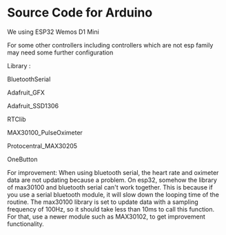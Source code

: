 # Source Code for Arduino
We using ESP32 Wemos D1 Mini

For some other controllers including controllers which are not esp family may need some further configuration

Library :

BluetoothSerial

Adafruit_GFX

Adafruit_SSD1306

RTClib

MAX30100_PulseOximeter

Protocentral_MAX30205

OneButton

For improvement:
When using bluetooth serial, the heart rate and oximeter data are not updating because a problem. On esp32, somehow the library of max30100 and bluetooth serial can't work together. This is because if you use a serial bluetooth module, it will slow down the looping time of the routine. The max30100 library is set to update data with a sampling frequency of 100Hz, so it should take less than 10ms to call this function.
For that, use a newer module such as MAX30102, to get improvement functionality.
